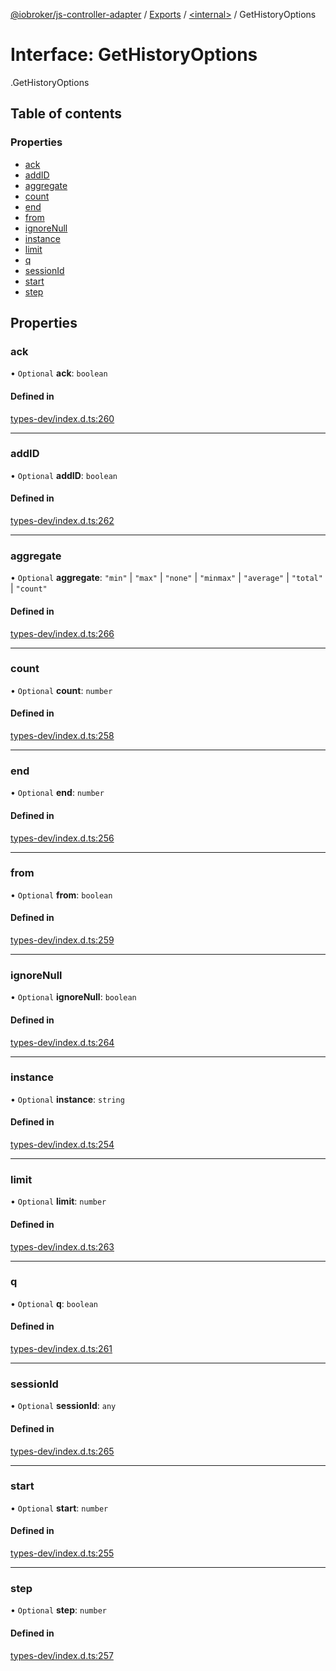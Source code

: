 [@iobroker/js-controller-adapter](../README.md) / [Exports](../modules.md) / [<internal\>](../modules/internal_.md) / GetHistoryOptions

# Interface: GetHistoryOptions

[<internal>](../modules/internal_.md).GetHistoryOptions

## Table of contents

### Properties

- [ack](internal_.GetHistoryOptions.md#ack)
- [addID](internal_.GetHistoryOptions.md#addid)
- [aggregate](internal_.GetHistoryOptions.md#aggregate)
- [count](internal_.GetHistoryOptions.md#count)
- [end](internal_.GetHistoryOptions.md#end)
- [from](internal_.GetHistoryOptions.md#from)
- [ignoreNull](internal_.GetHistoryOptions.md#ignorenull)
- [instance](internal_.GetHistoryOptions.md#instance)
- [limit](internal_.GetHistoryOptions.md#limit)
- [q](internal_.GetHistoryOptions.md#q)
- [sessionId](internal_.GetHistoryOptions.md#sessionid)
- [start](internal_.GetHistoryOptions.md#start)
- [step](internal_.GetHistoryOptions.md#step)

## Properties

### ack

• `Optional` **ack**: `boolean`

#### Defined in

[types-dev/index.d.ts:260](https://github.com/ioBroker/ioBroker.js-controller/blob/d3b924cd/packages/types-dev/index.d.ts#L260)

___

### addID

• `Optional` **addID**: `boolean`

#### Defined in

[types-dev/index.d.ts:262](https://github.com/ioBroker/ioBroker.js-controller/blob/d3b924cd/packages/types-dev/index.d.ts#L262)

___

### aggregate

• `Optional` **aggregate**: ``"min"`` \| ``"max"`` \| ``"none"`` \| ``"minmax"`` \| ``"average"`` \| ``"total"`` \| ``"count"``

#### Defined in

[types-dev/index.d.ts:266](https://github.com/ioBroker/ioBroker.js-controller/blob/d3b924cd/packages/types-dev/index.d.ts#L266)

___

### count

• `Optional` **count**: `number`

#### Defined in

[types-dev/index.d.ts:258](https://github.com/ioBroker/ioBroker.js-controller/blob/d3b924cd/packages/types-dev/index.d.ts#L258)

___

### end

• `Optional` **end**: `number`

#### Defined in

[types-dev/index.d.ts:256](https://github.com/ioBroker/ioBroker.js-controller/blob/d3b924cd/packages/types-dev/index.d.ts#L256)

___

### from

• `Optional` **from**: `boolean`

#### Defined in

[types-dev/index.d.ts:259](https://github.com/ioBroker/ioBroker.js-controller/blob/d3b924cd/packages/types-dev/index.d.ts#L259)

___

### ignoreNull

• `Optional` **ignoreNull**: `boolean`

#### Defined in

[types-dev/index.d.ts:264](https://github.com/ioBroker/ioBroker.js-controller/blob/d3b924cd/packages/types-dev/index.d.ts#L264)

___

### instance

• `Optional` **instance**: `string`

#### Defined in

[types-dev/index.d.ts:254](https://github.com/ioBroker/ioBroker.js-controller/blob/d3b924cd/packages/types-dev/index.d.ts#L254)

___

### limit

• `Optional` **limit**: `number`

#### Defined in

[types-dev/index.d.ts:263](https://github.com/ioBroker/ioBroker.js-controller/blob/d3b924cd/packages/types-dev/index.d.ts#L263)

___

### q

• `Optional` **q**: `boolean`

#### Defined in

[types-dev/index.d.ts:261](https://github.com/ioBroker/ioBroker.js-controller/blob/d3b924cd/packages/types-dev/index.d.ts#L261)

___

### sessionId

• `Optional` **sessionId**: `any`

#### Defined in

[types-dev/index.d.ts:265](https://github.com/ioBroker/ioBroker.js-controller/blob/d3b924cd/packages/types-dev/index.d.ts#L265)

___

### start

• `Optional` **start**: `number`

#### Defined in

[types-dev/index.d.ts:255](https://github.com/ioBroker/ioBroker.js-controller/blob/d3b924cd/packages/types-dev/index.d.ts#L255)

___

### step

• `Optional` **step**: `number`

#### Defined in

[types-dev/index.d.ts:257](https://github.com/ioBroker/ioBroker.js-controller/blob/d3b924cd/packages/types-dev/index.d.ts#L257)
